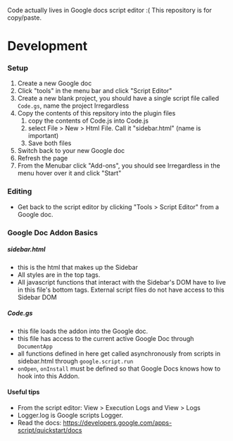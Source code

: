 Code actually lives in Google docs script editor :( This repository is for copy/paste.

# Development

### Setup

1. Create a new Google doc
2. Click "tools" in the menu bar and click "Script Editor"
3. Create a new blank project, you should have a single script file called `Code.gs`, name the project Irregardless
4. Copy the contents of this repsitory into the plugin files
     1. copy the contents of Code.js into Code.js
     2. select File > New >  Html File.  Call it "sidebar.html" (name is important)
     3. Save both files
5. Switch back to your new Google doc
6. Refresh the page
7. From the Menubar click "Add-ons", you should see Irregardless in the menu hover over it and click "Start"

### Editing

* Get back to the script editor by clicking "Tools > Script Editor" from a Google doc.

### Google Doc Addon Basics

##### sidebar.html

* this is the html that makes up the Sidebar
* All styles are in the top <style></style> tags.
* All javascript functions that interact with the Sidebar's DOM have to live in this file's bottom <script></script> tags.  External script files do not have access to this Sidebar DOM

##### Code.gs

* this file loads the addon into the Google doc.
* this file has access to the current active Google Doc through `DocumentApp`
* all functions defined in here get called asynchronously from scripts in sidebar.html through `google.script.run`
* `onOpen`, `onInstall` must be defined so that Google Docs knows how to hook into this Addon.

#### Useful tips

* From the script editor: View > Execution Logs and View > Logs
* Logger.log is Google scripts Logger.
* Read the docs: https://developers.google.com/apps-script/quickstart/docs
